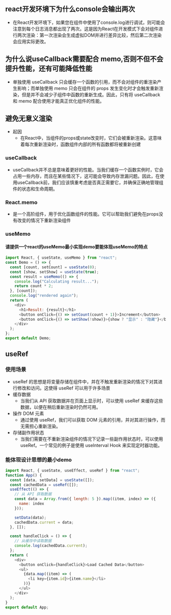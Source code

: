 ## react开发环境下为什么console会输出两次
- 在React开发环境下，如果您在组件中使用了console.log进行调试，则可能会注意到每个日志消息都出现了两次。这是因为React在开发模式下会对组件进行两次渲染：第一次渲染会生成虚拟DOM并进行差异比较，然后第二次渲染会应用实际更改。


## 为什么说useCallback需要配合 memo,否则不但不会提升性能，还有可能降低性能
- 单独使用 useCallback 只会缓存一个函数的引用，而不会对组件的重渲染产生影响；而单独使用 memo 只会在组件的 props 发生变化时才会触发重新渲染，但是并不会减少子组件中函数的重新生成。因此，只有将 useCallback 和 memo 配合使用才能真正优化组件的性能。



## 避免无意义渲染
- 起因
  - 在React中，当组件的props或state改变时，它们会被重新渲染。这意味着每次重新渲染时，函数组件内部的所有函数都将被重新创建
### useCallback
- useCallback并不总是意味着更好的性能。当我们缓存一个函数实例时，它会占用一些内存，而且在某些情况下，这可能会导致内存泄漏问题。因此，在使用useCallback前，我们应该慎重考虑是否真正需要它，并确保正确地管理组件的状态和生命周期。

### React.memo
- 是一个高阶组件，用于优化函数组件的性能。它可以帮助我们避免在props没有改变的情况下重新渲染组件

### useMemo
#### 请提供一个react的useMemo最小实现demo要能体现useMemo的特点
```js
import React, { useState, useMemo } from "react";
const Demo = () => {
  const [count, setCount] = useState(0);
  const [show, setShow] = useState(true);
  const result = useMemo(() => {
    console.log("Calculating result...");
    return count * 2;
  }, [count]);
  console.log("rendered again");
  return (
    <div>
      <h1>Result: {result}</h1>
      <button onClick={() => setCount(count + 1)}>Increment</button>
      <button onClick={() => setShow(!show)}>{show ? "显示" : "隐藏"}</button>
    </div>
  );
};
export default Demo;
```


## useRef
### 使用场景
- useRef 的思想是将变量存储在组件中，并在不触发重新渲染的情况下对其进行修改和访问。这使得 useRef 可以用于许多场景
- 缓存数据
  - 当我们从 API 获取数据并在页面上显示时，可以使用 useRef 来缓存这些数据，以便在稍后重新渲染时仍然可用。
- 操作 DOM 元素
  - 通过使用 useRef，我们可以获取 DOM 元素的引用，并对其进行操作，而无需担心重新渲染。
- 存储副作用状态
  - 当我们需要在不重新渲染组件的情况下记录一些副作用状态时，可以使用 useRef。一个常见的例子是使用 useInterval Hook 来实现定时器功能。

### 能体现设计思想的最小demo
```js
import React, { useState, useEffect, useRef } from "react";
function App() {
  const [data, setData] = useState([]);
  const cachedData = useRef([]);
  useEffect(() => {
    // 从 API 获取数据
    const data = Array.from({ length: 5 }).map((item, index) => ({
      name: index
    }));

    setData(data);
    cachedData.current = data;
  }, []);

  const handleClick = () => {
    // 从缓存中读取数据
    console.log(cachedData.current);
  };
  return (
    <div>
      <button onClick={handleClick}>Load Cached Data</button>
      <ul>
        {data.map((item) => (
          <li key={item.id}>{item.name}</li>
        ))}
      </ul>
    </div>
  );
}
export default App;

```